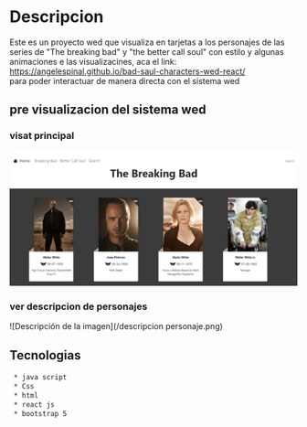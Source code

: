 # Descripcion 
  Este es un proyecto wed  que  visualiza en tarjetas a los  personajes de las series de "The breaking bad" y "the better
  call soul" con estilo y algunas animaciones e las visualizacines, aca el link: https://angelespinal.github.io/bad-saul-characters-wed-react/  
  para poder interactuar de manera directa con el sistema wed
  
  ## pre visualizacion del sistema wed
  ### visat principal
  ![Descripción de la imagen](/preview.png)
  ### ver descripcion de personajes
 ![Descripción de la imagen](/descripcion personaje.png)
  ## Tecnologias
     * java script
     * Css
     * html
     * react js
     * bootstrap 5

  
  
